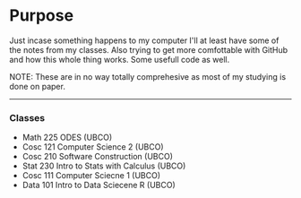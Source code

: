 # Purpose

Just incase something happens to my computer I'll at least have some of the notes from my classes. Also trying to get more comfottable with GitHub and how this whole thing works. Some usefull code as well. 

NOTE: These are in no way totally comprehesive as most of my studying is done on paper. 

---
### Classes
- Math 225 ODES (UBCO) 
- Cosc 121 Computer Science 2 (UBCO)
- Cosc 210 Software Construction (UBCO)
- Stat 230 Intro to Stats with Calculus (UBCO)
- Cosc 111 Computer Sciecne 1 (UBCO)
- Data 101 Intro to Data Sciecene R (UBCO)
 

